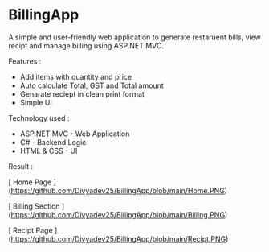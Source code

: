 # BillingApp
A simple and user-friendly web application to generate restaruent bills, view recipt and manage billing using ASP.NET MVC.

Features :
  * Add items with quantity and price
  * Auto calculate Total, GST and Total amount
  * Genarate reciept in clean print format
  * Simple UI

Technology used :
  * ASP.NET MVC - Web Application
  * C# - Backend Logic
  * HTML & CSS - UI

Result :


[ Home Page ] (https://github.com/Divyadev25/BillingApp/blob/main/Home.PNG)

[ Billing Section ] (https://github.com/Divyadev25/BillingApp/blob/main/Billing.PNG)

[ Recipt Page ] (https://github.com/Divyadev25/BillingApp/blob/main/Recipt.PNG)
